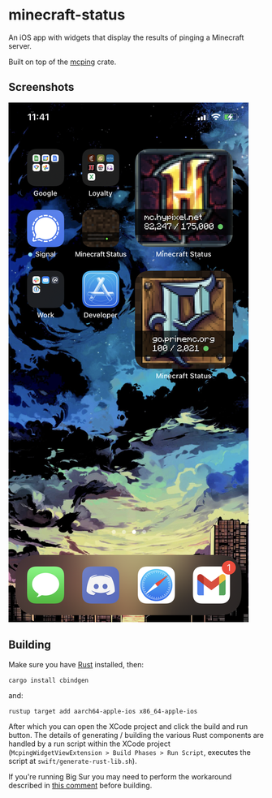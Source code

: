 # minecraft-status

An iOS app with widgets that display the results of pinging a Minecraft server.

Built on top of the [mcping](https://github.com/Scetch/mcping) crate.

## Screenshots

![screenshot of small widget on home screen](./readme-assets/screenshot.png)

## Building

Make sure you have [Rust](https://www.rust-lang.org/) installed, then:

```
cargo install cbindgen
```

and:

```
rustup target add aarch64-apple-ios x86_64-apple-ios
```

After which you can open the XCode project and click the build and run button. The details of generating / building the various Rust components are handled by a run script within the XCode project (`McpingWidgetViewExtension > Build Phases > Run Script`, executes the script at `swift/generate-rust-lib.sh`).

If you're running Big Sur you may need to perform the workaround described in [this comment](https://github.com/TimNN/cargo-lipo/issues/41#issuecomment-745623541) before building.
